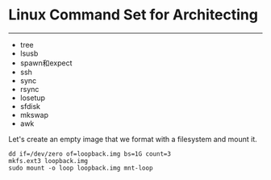 # Linux Command Set for Architecting
--------------------------------------------------------------------------------

- tree
- lsusb
- spawn和expect
- ssh
- sync
- rsync
- losetup
- sfdisk
- mkswap
- awk

Let's create an empty image that we format with a filesystem and mount it.

    dd if=/dev/zero of=loopback.img bs=1G count=3
    mkfs.ext3 loopback.img
    sudo mount -o loop loopback.img mnt-loop


